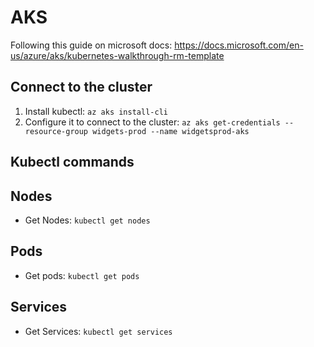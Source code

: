 # AKS

Following this guide on microsoft docs:
https://docs.microsoft.com/en-us/azure/aks/kubernetes-walkthrough-rm-template

## Connect to the cluster
1. Install kubectl: `az aks install-cli`
2. Configure it to connect to the cluster: `az aks get-credentials --resource-group widgets-prod --name widgetsprod-aks`

## Kubectl commands

## Nodes
- Get Nodes: `kubectl get nodes`

## Pods
- Get pods: `kubectl get pods`

## Services
- Get Services: `kubectl get services`